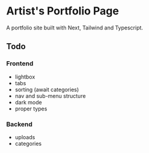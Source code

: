 # Artist's Portfolio Page

A portfolio site built with Next, Tailwind and Typescript.

## Todo

### Frontend

- lightbox
- tabs
- sorting (await categories)
- nav and sub-menu structure
- dark mode
- proper types

### Backend

- uploads
- categories
